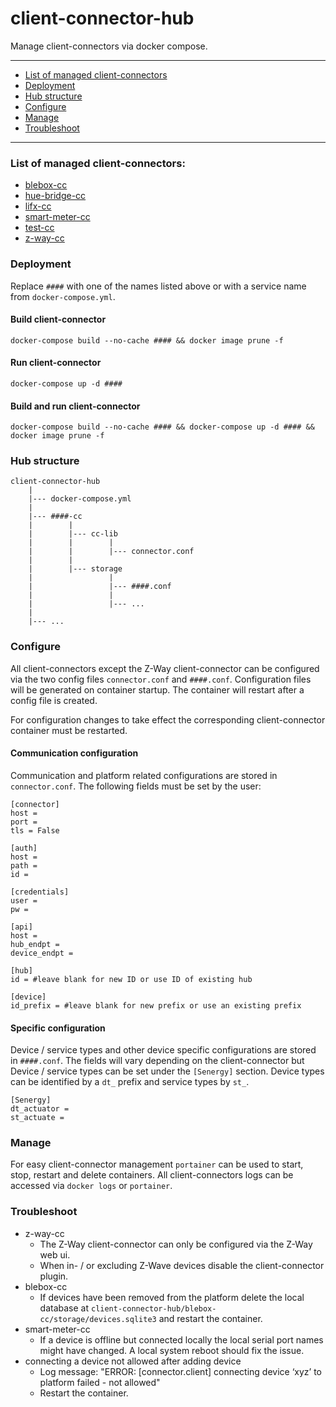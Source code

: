 client-connector-hub
================

Manage client-connectors via docker compose.

----------

+ [List of managed client-connectors](#list-of-managed-client-connectors)
+ [Deployment](#deployment)
+ [Hub structure](#hub-structure)
+ [Configure](#configure)
+ [Manage](#manage)
+ [Troubleshoot](#troubleshoot)

----------

### List of managed client-connectors:

+ [blebox-cc](https://github.com/SENERGY-Platform/blebox-connector/tree/dev)
+ [hue-bridge-cc](https://github.com/SENERGY-Platform/hue-bridge-connector/tree/dev)
+ [lifx-cc](https://github.com/SENERGY-Platform/lifx-connector/tree/dev)
+ [smart-meter-cc](https://github.com/SENERGY-Platform/smart-meter-connector/tree/dev)
+ [test-cc](https://github.com/SENERGY-Platform/test-client-connector)
+ [z-way-cc](https://github.com/SENERGY-Platform/zway-connector)

### Deployment

Replace `####` with one of the names listed above or with a service name from `docker-compose.yml`.

#### Build client-connector

`docker-compose build --no-cache #### && docker image prune -f`

#### Run client-connector

`docker-compose up -d ####`

#### Build and run client-connector

`docker-compose build --no-cache #### && docker-compose up -d #### && docker image prune -f`


### Hub structure

    client-connector-hub
        |
        |--- docker-compose.yml
        |
        |--- ####-cc
        |        |
        |        |--- cc-lib
        |        |        |
        |        |        |--- connector.conf
        |        |
        |        |--- storage
        |                 |
        |                 |--- ####.conf
        |                 |
        |                 |--- ...
        |
        |--- ...


### Configure

All client-connectors except the Z-Way client-connector can be configured via the two config files `connector.conf` and `####.conf`.
Configuration files will be generated on container startup. The container will restart after a config file is created.

For configuration changes to take effect the corresponding client-connector container must be restarted.

#### Communication configuration

Communication and platform related configurations are stored in `connector.conf`. The following fields must be set by the user:

    [connector]
    host =
    port =
    tls = False

    [auth]
    host =
    path =
    id =

    [credentials]
    user =
    pw =

    [api]
    host =
    hub_endpt =
    device_endpt =

    [hub]
    id = #leave blank for new ID or use ID of existing hub

    [device]
    id_prefix = #leave blank for new prefix or use an existing prefix

#### Specific configuration

Device / service types and other device specific configurations are stored in `####.conf`. The fields will vary depending on the client-connector but Device / service types can be set under the `[Senergy]` section. Device types can be identified by a `dt_` prefix and service types by `st_`.

    [Senergy]
    dt_actuator =
    st_actuate =


### Manage

For easy client-connector management `portainer` can be used to start, stop, restart and delete containers.
All client-connectors logs can be accessed via `docker logs` or `portainer`.


### Troubleshoot

+ z-way-cc
  + The Z-Way client-connector can only be configured via the Z-Way web ui.
  + When in- / or excluding Z-Wave devices disable the client-connector plugin.
+ blebox-cc
  + If devices have been removed from the platform delete the local database at `client-connector-hub/blebox-cc/storage/devices.sqlite3` and restart the container.
+ smart-meter-cc
  + If a device is offline but connected locally the local serial port names might have changed. A local system reboot should fix the issue.
+ connecting a device not allowed after adding device
  + Log message: "ERROR: [connector.client] connecting device ‘xyz’ to platform failed - not allowed"
  + Restart the container.
